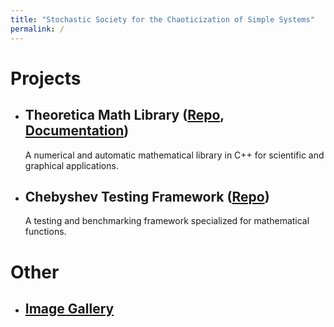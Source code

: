 ```yaml
---
title: "Stochastic Society for the Chaoticization of Simple Systems"
permalink: /
---
```


# Projects
- ## Theoretica Math Library ([Repo](https://github.com/chaotic-society/theoretica), [Documentation](https://chaotic-society.github.io/theoretica/))
   A numerical and automatic mathematical library in C++ for scientific and graphical applications.
- ## Chebyshev Testing Framework ([Repo](https://github.com/chaotic-society/chebyshev))
   A testing and benchmarking framework specialized for mathematical functions.

# Other
- ## [Image Gallery](https://chaotic-society.github.io/gallery)
